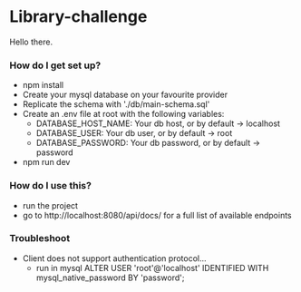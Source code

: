 # Library-challenge

Hello there.

### How do I get set up? ###
* npm install
* Create your mysql database on your favourite provider
* Replicate the schema with './db/main-schema.sql'
* Create an .env file at root with the following variables:
    - DATABASE_HOST_NAME: Your db host, or by default -> localhost
    - DATABASE_USER: Your db user, or by default -> root
    - DATABASE_PASSWORD: Your db password, or by default -> password
* npm run dev

### How do I use this? ###
* run the project
* go to http://localhost:8080/api/docs/ for a full list of available endpoints

### Troubleshoot ###
* Client does not support authentication protocol...
    - run in mysql ALTER USER 'root'@'localhost' IDENTIFIED WITH mysql_native_password BY 'password';
